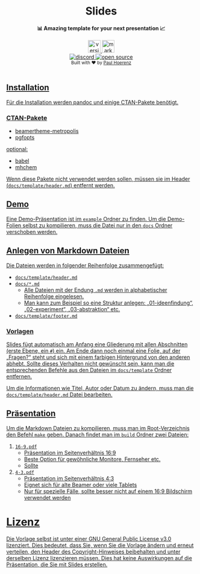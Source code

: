 <div align="center">
  <h1>Slides</h1>
</div>
<div align="center">
    <strong>📊 Amazing template for your next presentation 📈</strong>
</div>

<br/>

<div align="center">
    <a href="#">
        <img alt="version" style="height: 33px" src="https://img.shields.io/static/v1.svg?label=Version&message=2.0.0&color=389ad5&labelColor=31c4f3&style=for-the-badge" />
    </a>
    <a href="#">
        <img alt="markdown" style="height: 33px" src="https://img.shields.io/static/v1.svg?label=Made with&message=Markdown&color=ae68cc&labelColor=6e4a7e&style=for-the-badge" />
    </a>
</div>
<div align="center">
    <a href="https://discord.gg/WJtvSkb">
        <img alt="discord" src="https://img.shields.io/discord/306792205966901250.svg?style=for-the-badge&logo=discord&logoColor=fff&labelColor=8fc965&color=419b5a" />
    </a>
    <a href="#">
        <img alt="open source" src="https://img.shields.io/static/v1.svg?label=Open&message=Source&color=46a4b8&labelColor=3ac1d0&style=for-the-badge" />
    </a>
</div>

<div align="center">
  <sub>Built with ❤︎ by <a href="https://paul.hoerenz.com">Paul Hoerenz</sub>
</div>

<br />

## Installation

Für die Installation werden pandoc und einige CTAN-Pakete benötigt.

### CTAN-Pakete

- beamertheme-metropolis
- pgfopts

optional:

- babel
- mhchem

Wenn diese Pakete nicht verwendet werden sollen, müssen sie im Header (`docs/template/header.md`) entfernt werden.

## Demo

Eine Demo-Präsentation ist im `example` Ordner zu finden. Um die Demo-Folien selbst zu kompilieren, muss die Datei nur in den `docs` Ordner verschoben werden.

## Anlegen von Markdown Dateien

Die Dateien werden in folgender Reihenfolge zusammengefügt:

- `docs/template/header.md`
- `docs/*.md`
  - Alle Dateien mit der Endung `.md` werden in alphabetischer Reihenfolge eingelesen.
  - Man kann zum Beispiel so eine Struktur anlegen: „01-ideenfindung“, „02-experiment“, „03-abstraktion“ etc.
- `docs/template/footer.md`

### Vorlagen

Slides fügt automatisch am Anfang eine Gliederung mit allen Abschnitten (erste Ebene, ein `#`) ein. Am Ende dann noch einmal eine Folie, auf der „Fragen?“ steht und sich mit einem farbigen Hintergrund von den anderen abhebt. Sollte dieses Verhalten nicht gewünscht sein, kann man die entsprechenden Befehle aus den Dateien im `docs/template` Ordner entfernen.

Um die Informationen wie Titel, Autor oder Datum zu ändern, muss man die `docs/template/header.md` Datei bearbeiten.

## Präsentation

Um die Markdown Dateien zu kompilieren, muss man im Root-Verzeichnis den Befehl `make` geben. Danach findet man im `build` Ordner zwei Dateien:

1. `16-9.pdf`
   - Präsentation im Seitenverhältnis 16:9
   - Beste Option für gewöhnliche Monitore, Fernseher etc.
   - Sollte
2. `4-3.pdf`
   - Präsentation im Seitenverhältnis 4:3
   - Eignet sich für alte Beamer oder viele Tablets
   - Nur für spezielle Fälle, sollte besser nicht auf einem 16:9 Bildschirm verwendet werden

# Lizenz

Die Vorlage selbst ist unter einer GNU General Public License v3.0 lizenziert. Dies bedeutet, dass Sie, wenn Sie die Vorlage ändern und erneut verteilen, den Header des Copyright-Hinweises beibehalten und unter derselben Lizenz lizenzieren müssen. Dies hat keine Auswirkungen auf die Präsentation, die Sie mit Slides erstellen.
